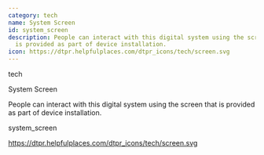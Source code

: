 ```yaml
---
category: tech
name: System Screen
id: system_screen
description: People can interact with this digital system using the screen that
  is provided as part of device installation.
icon: https://dtpr.helpfulplaces.com/dtpr_icons/tech/screen.svg
---
```

tech

System Screen

People can interact with this digital system using the screen that is provided as part of device installation.

system_screen

https://dtpr.helpfulplaces.com/dtpr_icons/tech/screen.svg